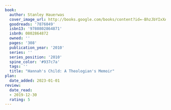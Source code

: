 ```yaml
---
book:
  author: Stanley Hauerwas
  cover_image_url: http://books.google.com/books/content?id=-BhzJbYIxXAC&printsec=frontcover&img=1&zoom=1&edge=curl&source=gbs_api
  goodreads: '7876049'
  isbn13: '9780802864871'
  isbn9: 0802864872
  owned: ''
  pages: '308'
  publication_year: '2010'
  series: ''
  series_position: '2010'
  spine_color: '#937c7a'
  tags: ''
  title: "Hannah's Child: A Theologian's Memoir"
plan:
  date_added: 2023-01-01
review:
  date_read:
  - 2019-12-30
  rating: 5
---
```

